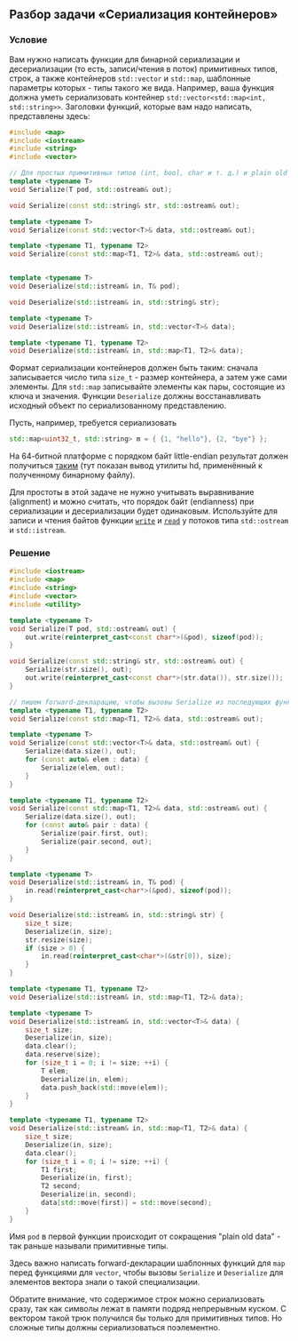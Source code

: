 ## Разбор задачи «Сериализация контейнеров»

### Условие

Вам нужно написать функции для бинарной сериализации и десериализации (то есть, записи/чтения в поток) примитивных типов, строк,
а также контейнеров `std::vector` и `std::map`, шаблонные параметры которых - типы такого же вида.
Например, ваша функция должна уметь сериализовать контейнер `std::vector<std::map<int, std::string>>`.
Заголовки функций, которые вам надо написать, представлены здесь:
```cpp
#include <map>
#include <iostream>
#include <string>
#include <vector>

// Для простых примитивных типов (int, bool, char и т. д.) и plain old data
template <typename T>
void Serialize(T pod, std::ostream& out);

void Serialize(const std::string& str, std::ostream& out);

template <typename T>
void Serialize(const std::vector<T>& data, std::ostream& out);

template <typename T1, typename T2>
void Serialize(const std::map<T1, T2>& data, std::ostream& out);


template <typename T>
void Deserialize(std::istream& in, T& pod);

void Deserialize(std::istream& in, std::string& str);

template <typename T>
void Deserialize(std::istream& in, std::vector<T>& data);

template <typename T1, typename T2>
void Deserialize(std::istream& in, std::map<T1, T2>& data);
```

Формат сериализации контейнеров должен быть таким: сначала записывается число типа `size_t` - размер контейнера, а затем уже сами элементы.
Для `std::map` записывайте элементы как пары, состоящие из ключа и значения.
Функции `Deserialize` должны восстанавливать исходный объект по сериализованному представлению.

Пусть, например, требуется сериализовать
```cpp
std::map<uint32_t, std::string> m = { {1, "hello"}, {2, "bye"} };
```
На 64-битной платформе с порядком байт little-endian результат должен получиться [таким](https://clck.ru/CWH6A) (тут показан вывод утилиты hd, применённый к полученному бинарному файлу).

Для простоты в этой задаче не нужно учитывать выравнивание (alignment) и можно считать, что порядок байт (endianness) при сериализации и десериализации будет одинаковым.
Используйте для записи и чтения байтов функции [`write`](http://en.cppreference.com/w/cpp/io/basic_ostream/write)
и [`read`](http://en.cppreference.com/w/cpp/io/basic_istream/read) у потоков типа `std::ostream` и `std::istream`.

### Решение
```cpp
#include <iostream>
#include <map>
#include <string>
#include <vector>
#include <utility>

template <typename T>
void Serialize(T pod, std::ostream& out) {
    out.write(reinterpret_cast<const char*>(&pod), sizeof(pod));
}

void Serialize(const std::string& str, std::ostream& out) {
    Serialize(str.size(), out);
    out.write(reinterpret_cast<const char*>(str.data()), str.size());
}

// пишем forward-декларацию, чтобы вызовы Serialize из последующих функций знали об этой специализации
template <typename T1, typename T2>
void Serialize(const std::map<T1, T2>& data, std::ostream& out);

template <typename T>
void Serialize(const std::vector<T>& data, std::ostream& out) {
    Serialize(data.size(), out);
    for (const auto& elem : data) {
        Serialize(elem, out);
    }
}

template <typename T1, typename T2>
void Serialize(const std::map<T1, T2>& data, std::ostream& out) {
    Serialize(data.size(), out);
    for (const auto& pair : data) {
        Serialize(pair.first, out);
        Serialize(pair.second, out);
    }
}

template <typename T>
void Deserialize(std::istream& in, T& pod) {
    in.read(reinterpret_cast<char*>(&pod), sizeof(pod));
}

void Deserialize(std::istream& in, std::string& str) {
    size_t size;
    Deserialize(in, size);
    str.resize(size);
    if (size > 0) {
        in.read(reinterpret_cast<char*>(&str[0]), size);
    }
}

template <typename T1, typename T2>
void Deserialize(std::istream& in, std::map<T1, T2>& data);

template <typename T>
void Deserialize(std::istream& in, std::vector<T>& data) {
    size_t size;
    Deserialize(in, size);
    data.clear();
    data.reserve(size);
    for (size_t i = 0; i != size; ++i) {
        T elem;
        Deserialize(in, elem);
        data.push_back(std::move(elem));
    }
}

template <typename T1, typename T2>
void Deserialize(std::istream& in, std::map<T1, T2>& data) {
    size_t size;
    Deserialize(in, size);
    data.clear();
    for (size_t i = 0; i != size; ++i) {
        T1 first;
        Deserialize(in, first);
        T2 second;
        Deserialize(in, second);
        data[std::move(first)] = std::move(second);
    }
}
```

Имя `pod` в первой функции происходит от сокращения "plain old data" - так раньше называли примитивные типы.

Здесь важно написать forward-декларации шаблонных функций для `map` перед функциями для `vector`,
чтобы вызовы `Serialize` и `Deserialize` для элементов вектора знали о такой специализации.

Обратите внимание, что содержимое строк можно сериализовать сразу, так как символы лежат в памяти подряд непрерывным куском.
С вектором такой трюк получился бы только для примитивных типов. Но сложные типы должны сериализоваться поэлементно.